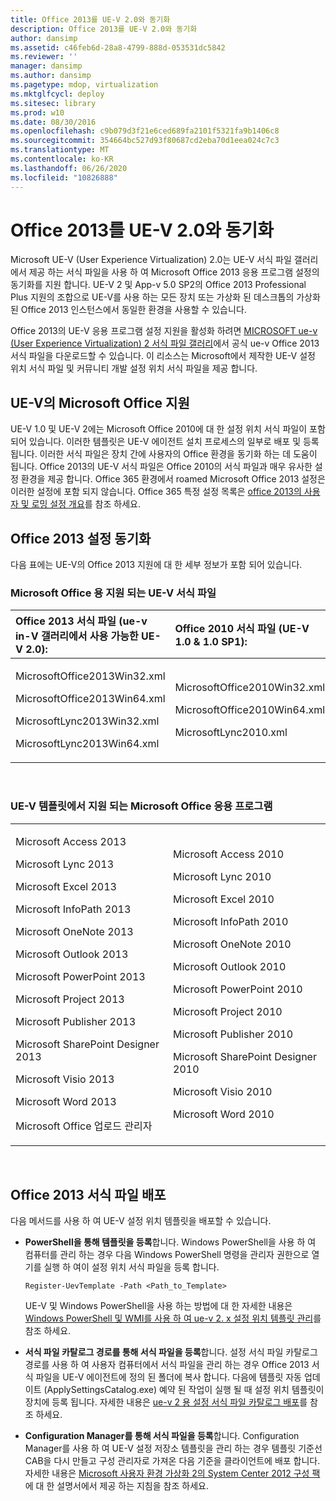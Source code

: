 ```yaml
---
title: Office 2013를 UE-V 2.0와 동기화
description: Office 2013를 UE-V 2.0와 동기화
author: dansimp
ms.assetid: c46feb6d-28a8-4799-888d-053531dc5842
ms.reviewer: ''
manager: dansimp
ms.author: dansimp
ms.pagetype: mdop, virtualization
ms.mktglfcycl: deploy
ms.sitesec: library
ms.prod: w10
ms.date: 08/30/2016
ms.openlocfilehash: c9b079d3f21e6ced689fa2101f5321fa9b1406c8
ms.sourcegitcommit: 354664bc527d93f80687cd2eba70d1eea024c7c3
ms.translationtype: MT
ms.contentlocale: ko-KR
ms.lasthandoff: 06/26/2020
ms.locfileid: "10826888"
---
```

# Office 2013를 UE-V 2.0와 동기화


Microsoft UE-V (User Experience Virtualization) 2.0는 UE-V 서식 파일 갤러리에서 제공 하는 서식 파일을 사용 하 여 Microsoft Office 2013 응용 프로그램 설정의 동기화를 지원 합니다. UE-V 2 및 App-v 5.0 SP2의 Office 2013 Professional Plus 지원의 조합으로 UE-V를 사용 하는 모든 장치 또는 가상화 된 데스크톱의 가상화 된 Office 2013 인스턴스에서 동일한 환경을 사용할 수 있습니다.

Office 2013의 UE-V 응용 프로그램 설정 지원을 활성화 하려면 [MICROSOFT ue-v (User Experience Virtualization) 2 서식 파일 갤러리](https://go.microsoft.com/fwlink/p/?LinkId=246589)에서 공식 ue-v Office 2013 서식 파일을 다운로드할 수 있습니다. 이 리소스는 Microsoft에서 제작한 UE-V 설정 위치 서식 파일 및 커뮤니티 개발 설정 위치 서식 파일을 제공 합니다.

## UE-V의 Microsoft Office 지원


UE-V 1.0 및 UE-V 2에는 Microsoft Office 2010에 대 한 설정 위치 서식 파일이 포함 되어 있습니다. 이러한 템플릿은 UE-V 에이전트 설치 프로세스의 일부로 배포 및 등록 됩니다. 이러한 서식 파일은 장치 간에 사용자의 Office 환경을 동기화 하는 데 도움이 됩니다. Office 2013의 UE-V 서식 파일은 Office 2010의 서식 파일과 매우 유사한 설정 환경을 제공 합니다. Office 365 환경에서 roamed Microsoft Office 2013 설정은 이러한 설정에 포함 되지 않습니다. Office 365 특정 설정 목록은 [office 2013의 사용자 및 로밍 설정 개요](https://go.microsoft.com/fwlink/p/?LinkId=391220)를 참조 하세요.

## Office 2013 설정 동기화


다음 표에는 UE-V의 Office 2013 지원에 대 한 세부 정보가 포함 되어 있습니다.

### Microsoft Office 용 지원 되는 UE-V 서식 파일

<table>
<colgroup>
<col width="50%" />
<col width="50%" />
</colgroup>
<thead>
<tr class="header">
<th align="left">Office 2013 서식 파일 (ue-v in-V 갤러리에서 사용 가능한 UE-V 2.0):</th>
<th align="left">Office 2010 서식 파일 (UE-V 1.0 &amp; 1.0 SP1):</th>
</tr>
</thead>
<tbody>
<tr class="odd">
<td align="left"><p>MicrosoftOffice2013Win32.xml</p>
<p>MicrosoftOffice2013Win64.xml</p>
<p>MicrosoftLync2013Win32.xml</p>
<p>MicrosoftLync2013Win64.xml</p></td>
<td align="left"><p>MicrosoftOffice2010Win32.xml</p>
<p>MicrosoftOffice2010Win64.xml</p>
<p>MicrosoftLync2010.xml</p>
<p></p></td>
</tr>
</tbody>
</table>

 

### UE-V 템플릿에서 지원 되는 Microsoft Office 응용 프로그램

<table>
<colgroup>
<col width="50%" />
<col width="50%" />
</colgroup>
<tbody>
<tr class="odd">
<td align="left"><p>Microsoft Access 2013</p>
<p>Microsoft Lync 2013</p>
<p>Microsoft Excel 2013</p>
<p>Microsoft InfoPath 2013</p>
<p>Microsoft OneNote 2013</p>
<p>Microsoft Outlook 2013</p>
<p>Microsoft PowerPoint 2013</p>
<p>Microsoft Project 2013</p>
<p>Microsoft Publisher 2013</p>
<p>Microsoft SharePoint Designer 2013</p>
<p>Microsoft Visio 2013</p>
<p>Microsoft Word 2013</p>
<p>Microsoft Office 업로드 관리자</p></td>
<td align="left"><p>Microsoft Access 2010</p>
<p>Microsoft Lync 2010</p>
<p>Microsoft Excel 2010</p>
<p>Microsoft InfoPath 2010</p>
<p>Microsoft OneNote 2010</p>
<p>Microsoft Outlook 2010</p>
<p>Microsoft PowerPoint 2010</p>
<p>Microsoft Project 2010</p>
<p>Microsoft Publisher 2010</p>
<p>Microsoft SharePoint Designer 2010</p>
<p>Microsoft Visio 2010</p>
<p>Microsoft Word 2010</p>
<p></p></td>
</tr>
</tbody>
</table>

 

## Office 2013 서식 파일 배포


다음 메서드를 사용 하 여 UE-V 설정 위치 템플릿을 배포할 수 있습니다.

-   **PowerShell을 통해 템플릿을 등록**합니다. Windows PowerShell을 사용 하 여 컴퓨터를 관리 하는 경우 다음 Windows PowerShell 명령을 관리자 권한으로 열기를 실행 하 여이 설정 위치 서식 파일을 등록 합니다.

    ``` syntax
    Register-UevTemplate -Path <Path_to_Template>
    ```

    UE-V 및 Windows PowerShell을 사용 하는 방법에 대 한 자세한 내용은 [Windows PowerShell 및 WMI를 사용 하 여 ue-v 2. x 설정 위치 템플릿 관리](managing-ue-v-2x-settings-location-templates-using-windows-powershell-and-wmi-both-uevv2.md)를 참조 하세요.

-   **서식 파일 카탈로그 경로를 통해 서식 파일을 등록**합니다. 설정 서식 파일 카탈로그 경로를 사용 하 여 사용자 컴퓨터에서 서식 파일을 관리 하는 경우 Office 2013 서식 파일을 UE-V 에이전트에 정의 된 폴더에 복사 합니다. 다음에 템플릿 자동 업데이트 (ApplySettingsCatalog.exe) 예약 된 작업이 실행 될 때 설정 위치 템플릿이 장치에 등록 됩니다. 자세한 내용은 [ue-v 2 용 설정 서식 파일 카탈로그 배포](https://technet.microsoft.com/library/dn458942.aspx#deploycatalogue)를 참조 하세요.

-   **Configuration Manager를 통해 서식 파일을 등록**합니다. Configuration Manager를 사용 하 여 UE-V 설정 저장소 템플릿을 관리 하는 경우 템플릿 기준선 CAB을 다시 만들고 구성 관리자로 가져온 다음 기준을 클라이언트에 배포 합니다. 자세한 내용은 [Microsoft 사용자 환경 가상화 2의 System Center 2012 구성 팩](https://go.microsoft.com/fwlink/?LinkId=317263)에 대 한 설명서에서 제공 하는 지침을 참조 하세요.






 

 





